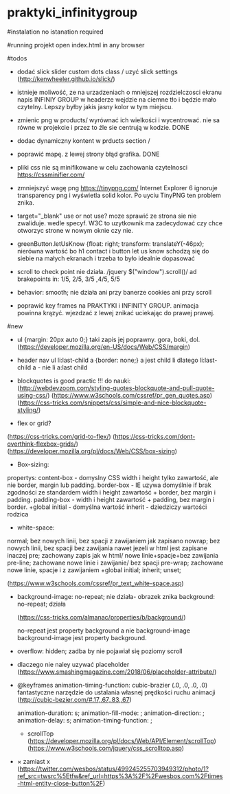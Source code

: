 # praktyki_infinitygroup

#instalation
no istanation required

#running projekt
open index.html in any browser

#todos

- dodać slick slider custom dots class / uzyć slick settings (http://kenwheeler.github.io/slick/)

- istnieje moliwość, ze na urzadzeniach o mniejszej rozdzielczosci ekranu
napis INFINIY GROUP w headerze wejdzie na ciemne tło i będzie mało czytelny. Lepszy byłby jakis jasny kolor w tym miejscu.

-  zmienic png w products/ wyrównać ich wielkości i wycentrować.
   nie sa równe w projekcie i przez to źle sie centrują w kodzie. DONE

- dodac dynamiczny kontent w prducts section / 

- poprawić mapę. z lewej strony błąd grafika. DONE

- pliki css nie są minifikowane w celu zachowania czytelnosci https://cssminifier.com/ 

- zmniejszyć wagę png https://tinypng.com/
  Internet Explorer 6 ignoruje transparency png i wyświetla solid kolor. Po uyciu TinyPNG ten problem znika.

- target="_blank" use or not use? 
  moze sprawić ze strona sie nie zwaliduje. wedle specyf. W3C to uzytkownik ma zadecydować czy chce otworzyc strone w nowym oknie czy nie.

- greenButton.letUsKnow {float: right;
transform: translateY(-46px);
nierówna wartość bo h1 contact i button let us know 
schodzą się do siebie na małych 
ekranach i trzeba to było idealnie dopasować

- scroll to check point nie działa. 
  /jquery $("window").scroll()/ ad brakepoints in: 1/5, 2/5, 3/5 ,4/5, 5/5 

- behavior: smooth; nie działa ani przy banerze cookies ani przy scroll

- poprawić key frames na PRAKTYKI i INFINITY GROUP. animacja powinna krązyć. wjezdzać z lewej znikać uciekając do prawej prawej.

#new

- ul {margin: 20px auto 0;} taki zapis jej poprawny. gora, boki, dol.  
  (https://developer.mozilla.org/en-US/docs/Web/CSS/margin)

- header nav ul li:last-child a {border: none;}
a jest child li dlatego li:last-child a - nie li a:last child

- blockquotes is good practic !!!
do nauki:
(http://webdevzoom.com/styling-quotes-blockquote-and-pull-quote-using-css/)
(https://www.w3schools.com/cssref/pr_gen_quotes.asp)
(https://css-tricks.com/snippets/css/simple-and-nice-blockquote-styling/)

- flex or grid?

(https://css-tricks.com/grid-to-flex/)
(https://css-tricks.com/dont-overthink-flexbox-grids/) 
(https://developer.mozilla.org/pl/docs/Web/CSS/box-sizing)

- Box-sizing:

propertys:
content-box - domyslny CSS width i height tylko zawartość, ale nie border, margin lub padding.
border-box - IE uzywa domyślnie if brak zgodności ze standardem
             width i height zawartość + border, bez margin i padding.
padding-box - width i height zawartość + padding, bez margin i border.
+global
initial - domyślna wartość
inherit - dziedziczy wartości rodzica


- white-space:

 normal; bez nowych linii, bez spacji z zawijaniem jak zapisano
 nowrap; bez nowych linii, bez spacji bez zawijania nawet jezeli w html jest zapisane inaczej
 pre; zachowany zapis jak w html/ nowe linie+spacje+bez zawijania
 pre-line; zachowane nowe linie i zawijanie/ bez spacji 
 pre-wrap; zachowane nowe linie, spacje i z zawijaniem
 +global initial; inherit; unset;

(https://www.w3schools.com/cssref/pr_text_white-space.asp)

- background-image: no-repeat; nie działa- obrazek znika
    background: no-repeat; działa

    (https://css-tricks.com/almanac/properties/b/background/)
    
    no-repeat jest property background a nie background-image
    background-image jest property background.

- overflow: hidden; zadba by nie pojawiał się poziomy scroll

- dlaczego nie naley uzywać placeholder
    (https://www.smashingmagazine.com/2018/06/placeholder-attribute/)

- @keyframes animation-timing-function: cubic-brazier (.0, .0, .0, .0)
    fantastyczne narzędzie do ustalania własnej prędkości ruchu animacji 
    (http://cubic-bezier.com/#.17,.67,.83,.67)

    animation-duration: s;
    animation-fill-mode: ;
    animation-direction: ;
    animation-delay: s;
    animation-timing-function: ;

  - scrollTop
    (https://developer.mozilla.org/pl/docs/Web/API/Element/scrollTop)
    (https://www.w3schools.com/jquery/css_scrolltop.asp)

 - &times; zamiast x
 (https://twitter.com/wesbos/status/499245255703949312/photo/1?ref_src=twsrc%5Etfw&ref_url=https%3A%2F%2Fwesbos.com%2Ftimes-html-entity-close-button%2F)